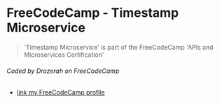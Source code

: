 # FreeCodeCamp - Timestamp Microservice

> 'Timestamp Microservice' is part of the FreeCodeCamp 'APIs and Microservices Certification'

###### Coded by Drozerah on FreeCodeCamp

* [link my FreeCodeCamp profile](https://www.freecodecamp.org/drozerah)

